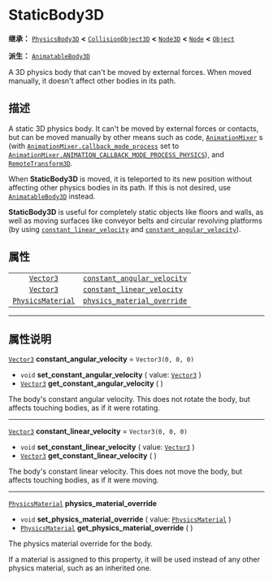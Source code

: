<!-- ⚠ 请勿编辑本文件 ⚠ -->
<!-- 本文档使用脚本从 WeDot 引擎源码仓库生成。 -->
<!-- 生成脚本：https://github.com/WeDot-Engine/WeDot/tree/master/doc/tools/make_md.py； -->
<!-- 原文件：https://github.com/WeDot-Engine/WeDot/tree/master/doc/classes/StaticBody3D.xml。 -->

<div id="_class_staticbody3d"></div>

# StaticBody3D

**继承：** [`PhysicsBody3D`](class_physicsbody3d.md) **<** [`CollisionObject3D`](class_collisionobject3d.md) **<** [`Node3D`](class_node3d.md) **<** [`Node`](class_node.md) **<** [`Object`](class_object.md)

**派生：** [`AnimatableBody3D`](class_animatablebody3d.md)

A 3D physics body that can't be moved by external forces. When moved manually, it doesn't affect other bodies in its path.

## 描述

A static 3D physics body. It can't be moved by external forces or contacts, but can be moved manually by other means such as code, [`AnimationMixer`](class_animationmixer.md) s (with [`AnimationMixer.callback_mode_process`](class_animationmixer.md#class_animationmixer_property_callback_mode_process) set to [`AnimationMixer.ANIMATION_CALLBACK_MODE_PROCESS_PHYSICS`](class_animationmixer.md#class_animationmixer_constant_animation_callback_mode_process_physics)), and [`RemoteTransform3D`](class_remotetransform3d.md).

When **StaticBody3D** is moved, it is teleported to its new position without affecting other physics bodies in its path. If this is not desired, use [`AnimatableBody3D`](class_animatablebody3d.md) instead.

 **StaticBody3D** is useful for completely static objects like floors and walls, as well as moving surfaces like conveyor belts and circular revolving platforms (by using [`constant_linear_velocity`](class_staticbody3d.md#class_staticbody3d_property_constant_linear_velocity) and [`constant_angular_velocity`](class_staticbody3d.md#class_staticbody3d_property_constant_angular_velocity)).

## 属性

|||
|:-:|:--|
| [`Vector3`](class_vector3.md)                 | [`constant_angular_velocity`](class_staticbody3d.md#class_staticbody3d_property_constant_angular_velocity) | ``Vector3(0, 0, 0)`` |
| [`Vector3`](class_vector3.md)                 | [`constant_linear_velocity`](class_staticbody3d.md#class_staticbody3d_property_constant_linear_velocity)   | ``Vector3(0, 0, 0)`` |
| [`PhysicsMaterial`](class_physicsmaterial.md) | [`physics_material_override`](class_staticbody3d.md#class_staticbody3d_property_physics_material_override) |                      |

<!-- rst-class:: classref-section-separator -->

---

## 属性说明

<div id="_class_staticbody3d_property_constant_angular_velocity"></div>

[`Vector3`](class_vector3.md) **constant_angular_velocity** = ``Vector3(0, 0, 0)`` <div id="class_staticbody3d_property_constant_angular_velocity"></div>

- `void` **set_constant_angular_velocity** ( value: [`Vector3`](class_vector3.md) )
- [`Vector3`](class_vector3.md) **get_constant_angular_velocity** ( )

The body's constant angular velocity. This does not rotate the body, but affects touching bodies, as if it were rotating.

<!-- rst-class:: classref-item-separator -->

---

<div id="_class_staticbody3d_property_constant_linear_velocity"></div>

[`Vector3`](class_vector3.md) **constant_linear_velocity** = ``Vector3(0, 0, 0)`` <div id="class_staticbody3d_property_constant_linear_velocity"></div>

- `void` **set_constant_linear_velocity** ( value: [`Vector3`](class_vector3.md) )
- [`Vector3`](class_vector3.md) **get_constant_linear_velocity** ( )

The body's constant linear velocity. This does not move the body, but affects touching bodies, as if it were moving.

<!-- rst-class:: classref-item-separator -->

---

<div id="_class_staticbody3d_property_physics_material_override"></div>

[`PhysicsMaterial`](class_physicsmaterial.md) **physics_material_override** <div id="class_staticbody3d_property_physics_material_override"></div>

- `void` **set_physics_material_override** ( value: [`PhysicsMaterial`](class_physicsmaterial.md) )
- [`PhysicsMaterial`](class_physicsmaterial.md) **get_physics_material_override** ( )

The physics material override for the body.

If a material is assigned to this property, it will be used instead of any other physics material, such as an inherited one.

[^virtual]: 本方法通常需要用户覆盖才能生效。
[^const]: 本方法无副作用，不会修改该实例的任何成员变量。
[^vararg]: 本方法除了能接受在此处描述的参数外，还能够继续接受任意数量的参数。
[^constructor]: 本方法用于构造某个类型。
[^static]: 调用本方法无需实例，可直接使用类名进行调用。
[^operator]: 本方法描述的是使用本类型作为左操作数的有效运算符。
[^bitfield]: 这个值是由下列位标志构成位掩码的整数。
[^void]: 无返回值。

